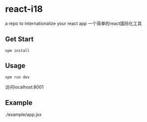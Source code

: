 # react-i18
a repo to internationalize your react app
一个简单的react国际化工具

## Get Start
```
npm install
```

## Usage
```
npm run dev
```
访问localhost:8001

## Example
./example/app.jsx


